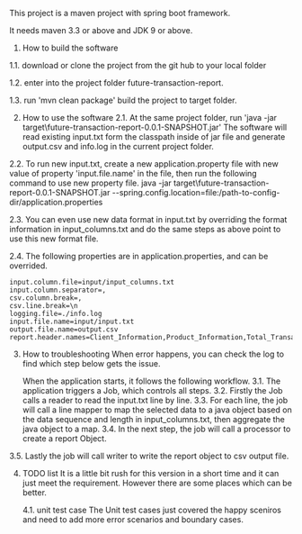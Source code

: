 This project is a maven project with spring boot framework.

It needs  maven 3.3 or above  and JDK 9 or above.

1. How to build the software

1.1. download or clone the project from the git hub to  your local folder

1.2. enter into the project folder future-transaction-report.

1.3. run 'mvn clean package' build the project to target folder.

2. How to use the software
2.1.  At the same  project folder, run  'java -jar target\future-transaction-report-0.0.1-SNAPSHOT.jar'
     The software will read existing input.txt form the classpath inside of jar file and generate output.csv and info.log
      in the current project folder.
     
2.2.   To run new input.txt, create a new application.property file with  new value of property 'input.file.name' 
     in  the file,  then run the following command to use new property file.
     java -jar target\future-transaction-report-0.0.1-SNAPSHOT.jar --spring.config.location=file:/path-to-config-dir/application.properties
     
     
2.3.   You can even use new data format in input.txt by overriding the format information in  input_columns.txt and do the same steps as above 
     point to use this new format file.

2.4.   The following properties are in application.properties, and can be overrided.

    input.column.file=input/input_columns.txt
    input.column.separator=,
    csv.column.break=,
    csv.line.break=\n
    logging.file=./info.log
    input.file.name=input/input.txt
    output.file.name=output.csv
    report.header.names=Client_Information,Product_Information,Total_Transaction_Amount
3. How to troubleshooting
   When error happens,  you can check the log to find which step below gets the issue.

   When the application starts,  it follows the following workflow.
  3.1. The application triggers a Job, which controls all steps.
  3.2. Firstly the Job calls a reader to read the input.txt line by line.
  3.3. For each line, the job will call a line mapper to map the selected data
      to a java object based on the data sequence and length in input_columns.txt,
      then aggregate the java object to a map.
 3.4. In the next step,  the job will call a processor to create a report Object.

 3.5. Lastly the job will call writer to write the report object to csv output file.
 
4. TODO list
  It is a little bit rush for this version in a short time and it can just meet the requirement.  However there are some places which can be better.
 
    4.1. unit test case
    The Unit test cases just covered the happy sceniros and need to add more error scenarios and boundary cases.
 
